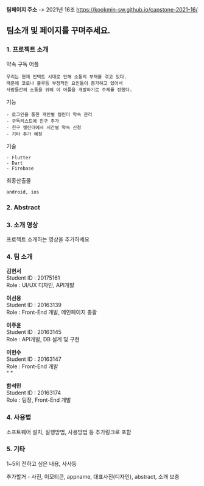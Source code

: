 **팀페이지 주소** -> 2021년 16조 https://kookmin-sw.github.io/capstone-2021-16/

## 팀소개 및 페이지를 꾸며주세요.

### 1. 프로젝트 소개

  약속 구독 어플

    우리는 현재 언택트 시대로 인해 소통의 부재를 겪고 있다. 
    때문에 코로나 블루등 부정적인 요인들이 증가하고 있어서 
    사람들간의 소통을 위해 이 어플을 개발하기로 주제를 정했다.

  기능 
    
    - 로그인을 통한 개인별 캘린더 약속 관리
    - 구독리스트에 친구 추가
    - 친구 캘린더에서 시간별 약속 신청
    - 기타 추가 예정

  기술
    
    - Flutter
    - Dart
    - Firebase

  최종산출물
    
    android, ios

### 2. Abstract


### 3. 소개 영상

프로젝트 소개하는 영상을 추가하세요


### 4. 팀 소개
  
  
   **김현서**   
   Student ID : 20175161   
   Role : UI/UX 디자인, API개발
     
     
   **이선용**
   <br>Student ID : 20163139 
   <br>Role : Front-End 개발, 메인페이지 총괄
   
   
   **이주윤**
   <br>Student ID : 20163145 
   <br>Role : API개발, DB 설계 및 구현
   
   
   **이헌수** 
   <br>Student ID : 20163147 
   <br>Role : Front-End 개발
   <br>    " "
   <br>
   
   
   **함석민** 
   <br>Student ID : 20163174 
   <br>Role : 팀장, Front-End 개발

### 4. 사용법

소프트웨어 설치, 실행방법, 사용방법 등 추가링크로 포함

### 5. 기타

1~5외 전하고 싶은 내용, 사사등

추가할거 - 사진, 이모티콘, appname, 대표사진(디자인), abstract, 소개 보충
